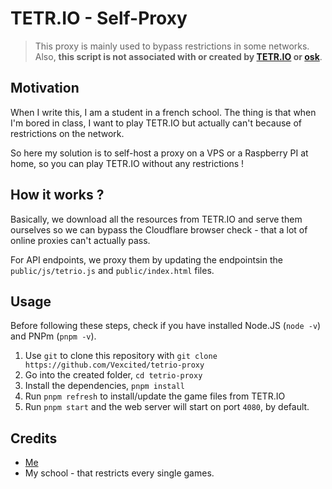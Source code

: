 # TETR.IO - Self-Proxy

> This proxy is mainly used to bypass restrictions in some networks. Also, **this script is not associated with or created by [TETR.IO](https://tetr.io) or [osk](https://osk.sh)**.

## Motivation

When I write this, I am a student in a french school. The thing is that when I'm bored in class,
I want to play TETR.IO but actually can't because of restrictions on the network.

So here my solution is to self-host a proxy on a VPS or a Raspberry PI at home, so you can
play TETR.IO without any restrictions !

## How it works ?

Basically, we download all the resources from TETR.IO and serve them ourselves so we can bypass the Cloudflare browser check - that a lot of online proxies can't actually pass.

For API endpoints, we proxy them by updating the endpointsin the `public/js/tetrio.js` and `public/index.html` files.

## Usage

Before following these steps, check if you have installed Node.JS (`node -v`) and PNPm (`pnpm -v`).

1. Use `git` to clone this repository with `git clone https://github.com/Vexcited/tetrio-proxy`
2. Go into the created folder, `cd tetrio-proxy`
3. Install the dependencies, `pnpm install`
4. Run `pnpm refresh` to install/update the game files from TETR.IO
5. Run `pnpm start` and the web server will start on port `4080`, by default.

## Credits

* [Me](https://github.com/Vexcited)
* My school - that restricts every single games.

